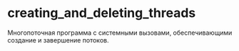 # creating_and_deleting_threads
Многопоточная программа с системными вызовами, обеспечивающими создание и завершение потоков.
